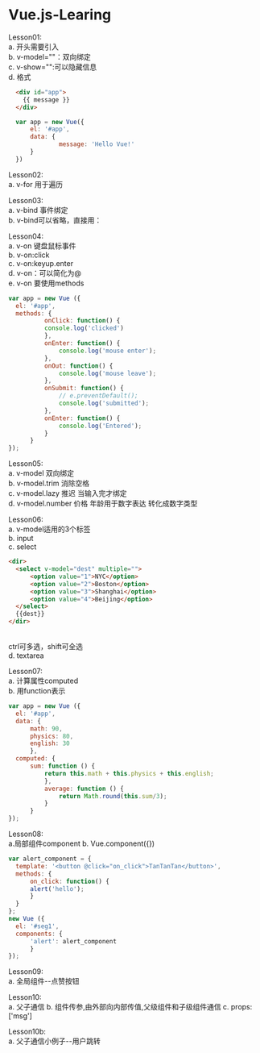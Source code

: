 # Vue.js-Learing
Lesson01:<br>
  a. 开头需要引入<script src="https://cdn.jsdelivr.net/npm/vue"></script><br>
  b. v-model=""：双向绑定<br>
  c. v-show="":可以隐藏信息<br>
  d. 格式
  ```html
    <div id="app">
      {{ message }}
    </div>
  ```
  ```javascript
    var app = new Vue({
    	el: '#app',
    	data: {
    	        message: 'Hello Vue!'
    	}
    })
  ```
Lesson02:<br>
  a. v-for 用于遍历
  
Lesson03:<br>
  a. v-bind 事件绑定<br>
  b. v-bind可以省略，直接用：
  
Lesson04:<br>
  a. v-on 键盘鼠标事件<br>
  b. v-on:click<br>
  c. v-on:keyup.enter<br>
  d. v-on：可以简化为@<br>
  e. v-on 要使用methods
  ```javascript
  var app = new Vue ({
  	el: '#app',
	methods: {
 	        onClick: function() {
 			console.log('clicked')
 			},
 			onEnter: function() {
 				console.log('mouse enter');
 			},
 			onOut: function() {
 				console.log('mouse leave');
 			},
 			onSubmit: function() {
 				// e.preventDefault();
 				console.log('submitted');
 			},
 			onEnter: function() {
 				console.log('Entered');
 			}
		}        
  });
  ```
  
Lesson05:<br>
  a. v-model 双向绑定<br>
  b. v-model.trim 消除空格<br>
  c. v-model.lazy 推迟 当输入完才绑定<br>
  d. v-model.number 价格 年龄用于数字表达 转化成数字类型<br>

Lesson06:<br>
  a. v-model适用的3个标签<br>
  b. input<br>
  c. select<br>
  ```html
  <dir>
	<select v-model="dest" multiple="">
		<option value="1">NYC</option>
		<option value="2">Boston</option>
		<option value="3">Shanghai</option>
		<option value="4">Beijing</option>
	</select>
	{{dest}}
  </dir>
  ```
  <br>
  ctrl可多选，shift可全选<br>
  d. textarea


Lesson07:<br>
  a. 计算属性computed<br>
  b. 用function表示
  ```javascript
  var app = new Vue ({
	el: '#app',
	data: {
		math: 90,
		physics: 80,
		english: 30
		},
	computed: {
		sum: function () {
			return this.math + this.physics + this.english;
			},
			average: function () {
				return Math.round(this.sum/3);
			}
		}
  });
  ```
  
Lesson08:<br>
  a.局部组件component
  b. Vue.component({})
  ```javascript
  var alert_component = {
	template: '<button @click="on_click">TanTanTan</button>',
	methods: {
		on_click: function() {
		alert('hello');
		}
	}
  };
  new Vue ({
	el: '#seg1',
	components: {
		'alert': alert_component
		}
  });
  ```


Lesson09:<br>
  a. 全局组件--点赞按钮

Lesson10:<br>
  a. 父子通信
  b. 组件传参,由外部向内部传值,父级组件和子级组件通信
  c. props: ['msg']

Lesson10b:<br>
  a. 父子通信小例子--用户跳转
